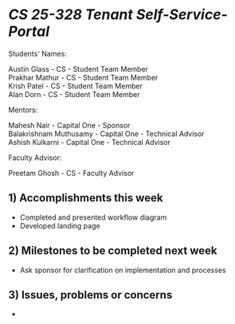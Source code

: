 # *CS 25-328 Tenant Self-Service-Portal*

Students' Names:

Austin Glass - CS - Student Team Member\
Prakhar Mathur - CS - Student Team Member\
Krish Patel - CS - Student Team Member\
Alan Dorn - CS - Student Team Member

Mentors:

Mahesh Nair - Capital One - Sponsor\
Balakrishnam Muthusamy - Capital One - Technical Advisor\
Ashish Kulkarni - Capital One - Technical Advisor

Faculty Advisor: 

Preetam Ghosh - CS - Faculty Advisor

## 1) Accomplishments this week ##
   - Completed and presented workflow diagram
   - Developed landing page	
## 2) Milestones to be completed next week ##
   - Ask sponsor for clarification on implementation and processes	
## 3) Issues, problems or concerns ##
   - 

   



